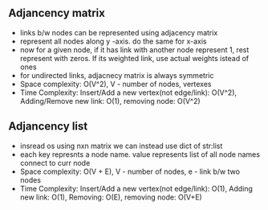 ## Adjancency matrix
- links b/w nodes can be represented using adjacency matrix
- represent all nodes along y -axis. do the same for x-axis
- now for a given node, if it has link with another node represent 1, rest represent with zeros. If its weighted link, use actual weights istead of ones
- for undirected links, adjacnecy matrix is always symmetric
- Space complexity: O(V^2), V - number of nodes, vertexes
- Time Complexity: Insert/Add a new vertex(not edge/link): O(V^2), Adding/Remove new link: O(1), removing node: O(V^2)

## Adjancency list
- insread os using nxn matrix we can instead use dict of str:list
- each key represnts a node name. value represents list of all node names connect to curr node
- Space complexity: O(V + E), V - number of nodes, e - link b/w two nodes
- Time Complexity: Insert/Add a new vertex(not edge/link): O(1), Adding new link: O(1), Removing: O(E), removing node: O(V+E)